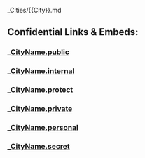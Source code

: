 _Cities/{{City}}.md


## Confidential Links & Embeds: 

### [_CityName.public](/_public\Earth\Continent/_CityName.public.md) 

### [_CityName.internal](/_internal\Earth\Continent/_CityName.internal.md) 

### [_CityName.protect](/_protect\Earth\Continent/_CityName.protect.md) 

### [_CityName.private](/_private\Earth\Continent/_CityName.private.md) 

### [_CityName.personal](/_personal\Earth\Continent/_CityName.personal.md) 

### [_CityName.secret](/_secret\Earth\Continent/_CityName.secret.md)

